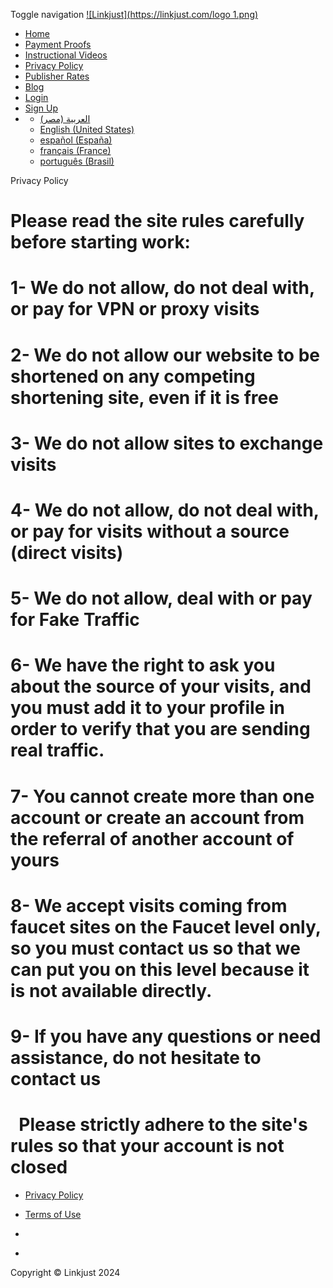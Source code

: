 Toggle navigation [![Linkjust](https://linkjust.com/logo 1.png)](https://linkjust.com/)

* [Home](https://linkjust.com/)
* [Payment Proofs](https://linkjust.com/pages/payout-proof)
* [Instructional Videos](https://linkjust.com/pages/instructional-videos)
* [Privacy Policy](https://linkjust.com/pages/privacy)
* [Publisher Rates](https://linkjust.com/payout-rates)
* [Blog](https://linkjust.com/blog)
* [Login](https://linkjust.com/auth/signin)
* [Sign Up](https://linkjust.com/auth/signup)
* [](#)
    * [العربية (مصر)](https://linkjust.com/pages/privacy?lang=ar_EG)
    * [English (United States)](https://linkjust.com/pages/privacy?lang=en_US)
    * [español (España)](https://linkjust.com/pages/privacy?lang=es_ES)
    * [français (France)](https://linkjust.com/pages/privacy?lang=fr_FR)
    * [português (Brasil)](https://linkjust.com/pages/privacy?lang=pt_BR)

Privacy Policy

**Please read the site rules carefully before starting work:**
==============================================================

  
**1-** We do not allow, do not deal with, or pay for VPN or proxy visits
===========================================================================

  
**2-** We do not allow our website to be shortened on any competing shortening site, even if it is free
==========================================================================================================

  
**3-** We do not allow sites to exchange visits
==================================================

  
**4-** We do not allow, do not deal with, or pay for visits without a source (direct visits)
===============================================================================================

  
**5-** We do not allow, deal with or pay for Fake Traffic
============================================================

  
**6**\- We have the right to ask you about the source of your visits, and you must add it to your profile in order to verify that you are sending real traffic.
==================================================================================================================================================================

  
**7-** You cannot create more than one account or create an account from the referral of another account of yours
====================================================================================================================

  
**8-** We accept visits coming from faucet sites on the Faucet level only, so you must contact us so that we can put you on this level because it is not available directly.
===============================================================================================================================================================================

  
**9-** If you have any questions or need assistance, do not hesitate to contact us
=====================================================================================

  
  **Please strictly adhere to the site's rules so that your account is not closed**
======================================================================================

* [Privacy Policy](https://linkjust.com/pages/privacy)
* [Terms of Use](https://linkjust.com/pages/terms)

* [](https://www.facebook.com/LinkjustShortLink/)
* [](https://www.facebook.com/groups/165249560776330/)

Copyright © Linkjust 2024